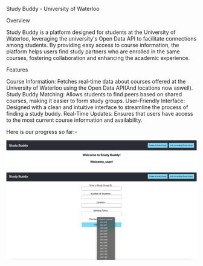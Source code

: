Study Buddy - University of Waterloo

Overview

Study Buddy is a platform designed for students at the University of Waterloo, leveraging the university's Open Data API to facilitate connections among students. By providing easy access to course information, the platform helps users find study partners who are enrolled in the same courses, fostering collaboration and enhancing the academic experience.

Features

Course Information: Fetches real-time data about courses offered at the University of Waterloo using the Open Data API(And locations now aswell).
Study Buddy Matching: Allows students to find peers based on shared courses, making it easier to form study groups.
User-Friendly Interface: Designed with a clean and intuitive interface to streamline the process of finding a study buddy.
Real-Time Updates: Ensures that users have access to the most current course information and availability.

Here is our progress so far:-

![Alt text](home.png)



![courses](course.png)
